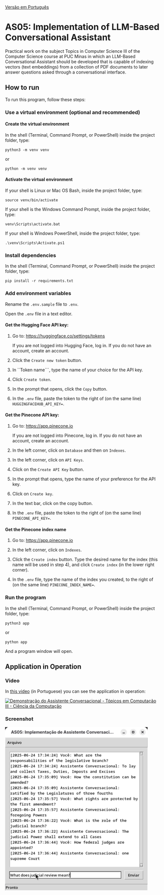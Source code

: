 [Versão em Português](README.md)

# AS05: Implementation of LLM-Based Conversational Assistant

Practical work on the subject Topics in Computer Science III of the Computer Science course at PUC Minas in which an LLM-Based Conversational Assistant should be developed that is capable of indexing vectors (text embeddings) from a collection of PDF documents to later answer questions asked through a conversational interface.

## How to run

To run this program, follow these steps:

### Use a virtual environment (optional and recommended)

#### Create the virtual environment

In the shell (Terminal, Command Prompt, or PowerShell) inside the project folder, type:

```
python3 -m venv venv
```

or

```
python -m venv venv
```

#### Activate the virtual environment

If your shell is Linux or Mac OS Bash, inside the project folder, type:

```
source venv/bin/activate
```

If your shell is the Windows Command Prompt, inside the project folder, type:

```
venv\Scripts\activate.bat
```

If your shell is Windows PowerShell, inside the project folder, type:

```
.\venv\Scripts\Activate.ps1
```

### Install dependencies

In the shell (Terminal, Command Prompt, or PowerShell) inside the project folder, type:

```
pip install -r requirements.txt
```

### Add environment variables

Rename the ```.env.sample``` file to ```.env```.

Open the ```.env``` file in a text editor.

#### Get the Hugging Face API key:

1. Go to: https://huggingface.co/settings/tokens

   If you are not logged into Hugging Face, log in. If you do not have an account, create an account.

2. Click the ```Create new token``` button.

3. In ``Token name```, type the name of your choice for the API key.

4. Click ```Create token```.

5. In the prompt that opens, click the ```Copy``` button.

6. In the ```.env``` file, paste the token to the right of (on the same line) ```HUGGINGFACEHUB_API_KEY=```.

#### Get the Pinecone API key:

1. Go to: https://app.pinecone.io

   If you are not logged into Pinecone, log in. If you do not have an account, create an account.

2. In the left corner, click on ```Database``` and then on ```Indexes```.

3. In the left corner, click on ```API Keys```.

4. Click on the ```Create API Key``` button.

5. In the prompt that opens, type the name of your preference for the API key.

6. Click on ```Create key```.

7. In the text bar, click on the copy button.

8. In the ```.env``` file, paste the token to the right of (on the same line) ```PINECONE_API_KEY=```.

#### Get the Pinecone index name

1. Go to: https://app.pinecone.io

2. In the left corner, click on ```Indexes```.

3. Click the ```Create index``` button. Type the desired name for the index (this name will be used in step 4), and click ```Create index``` (in the lower right corner).

4. In the ```.env``` file, type the name of the index you created, to the right of (on the same line) ```PINECONE_INDEX_NAME=```.

### Run the program

In the shell (Terminal, Command Prompt, or PowerShell) inside the project folder, type:

```
python3 app
```

or

```
python app
```

And a program window will open.

## Application in Operation

### Video

In [this video](https://youtu.be/sO1tvquSQWM) (in Portuguese) you can see the application in operation:

[![Demonstração do Assistente Conversacional - Tópicos em Computação III - Ciência da Computação](https://img.youtube.com/vi/sO1tvquSQWM/0.jpg)](https://youtu.be/sO1tvquSQWM)

### Screenshot

![Screenshot of Conversational Assistant, showing an example conversation](screenshots/vlcsnap-2025-06-24-18h17m50s983.png)